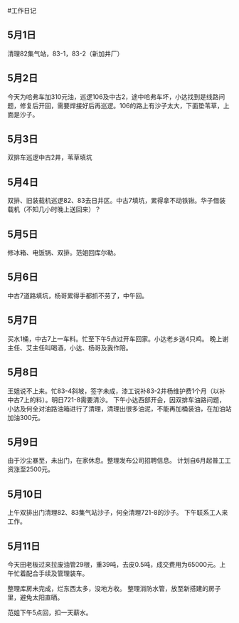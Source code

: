 #工作日记

## 5月1日

清理82集气站，83-1，83-2（新加井厂）

## 5月2日

今天为哈弗车加310元油，巡逻106及中古2，途中哈弗车坏，小达找到是线路问题，修复后开回，需要焊接好后再巡逻。106的路上有沙子太大，下面垫苇草，上面是沙子。

## 5月3日

双排车巡逻中古2井，苇草填坑

## 5月4日

双排、旧装载机巡逻82、83去日井区。中古7填坑，累得拿不动铁锹。华子借装载机（不知几小时晚上送回来）？

## 5月5日

修冰箱、电饭锅、双排。范姐回库尔勒。

## 5月6日

中古7道路填坑，杨哥累得手都抓不劳了，中午回。

## 5月7日

买水1桶，中古7上一车料。忙至下午5点过开车回家。小达老乡送4只鸡。
晚上谢主任、艾主任叫喝酒，小达、杨哥及我作陪。

## 5月8日

王姐说不上来。忙83-4斜坡，签字未成，漆工说补83-2井杨维护费1个月（以补中古7上的料）。明日721-8需要清沙。
下午小达西部开会，因双排车油路问题，小达及何全对油路油箱进行了清理，清理出很多油泥，不能再加桶装油，在加油站加油300元。

## 5月9日

由于沙尘暴至，未出门，在家休息。整理发布公司招聘信息。
计划自6月起普工工资涨至2500元。

## 5月10日

上午双排出门清理82、83集气站沙子，何全清理721-8的沙子。
下午联系工人来工作。

## 5月11日

今天田老板过来拉废油管29根，重39吨，去皮0.5吨，成交费用为65000元。上午忙着配合手续及管理装车。

整理库房未完成，烂东西太多，没地方收。
整理消防水管，放至新搭建的房子里，避免太阳直晒。

范姐下午5点回，扣一天薪水。






